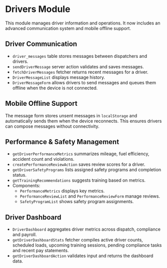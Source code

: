 # Drivers Module

This module manages driver information and operations. It now includes an advanced communication system and mobile offline support.

## Driver Communication

- `driver_messages` table stores messages between dispatchers and drivers.
- `sendDriverMessage` server action validates and saves messages.
- `fetchDriverMessages` fetcher returns recent messages for a driver.
- `DriverMessageList` displays message history.
- `DriverMessageForm` allows drivers to send messages and queues them offline when the device is not connected.

## Mobile Offline Support

The message form stores unsent messages in `localStorage` and automatically sends them when the device reconnects. This ensures drivers can compose messages without connectivity.

## Performance & Safety Management

- `getDriverPerformanceMetrics` summarizes mileage, fuel efficiency, accident count and violations.
- `createPerformanceReviewAction` saves review scores for a driver.
- `getDriverSafetyPrograms` lists assigned safety programs and completion status.
- `getTrainingRecommendations` suggests training based on metrics.
- Components:
  - `PerformanceMetrics` displays key metrics.
  - `PerformanceReviewList` and `PerformanceReviewForm` manage reviews.
  - `SafetyProgramList` shows safety program assignments.

## Driver Dashboard

- `DriverDashboard` aggregates driver metrics across dispatch, compliance and payroll.
- `getDriverDashboardStats` fetcher compiles active driver counts, scheduled loads,
  upcoming training sessions, pending compliance tasks and recent pay statements.
- `getDriverDashboardAction` validates input and returns the dashboard data.
